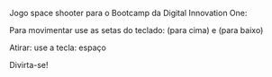 Jogo space shooter para o Bootcamp da Digital Innovation One:

Para movimentar use as setas do teclado: (para cima) e (para baixo)

Atirar: use a tecla: espaço

Divirta-se!